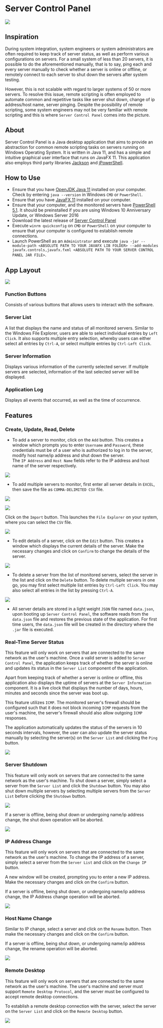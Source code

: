 # Server Control Panel
![](https://raw.githubusercontent.com/zenlyj/Server-Control-Panel/docs/src/resources/documentation/General.PNG)

## Inspiration
During system integration, system engineers or system administrators are often
required to keep track of server status, as well as perform various configurations
on servers. For a small system of less than 20 servers, it is possible to do
the aforementioned manually, that is to say, ping each and every server manually to
check whether a server is online or offline, or remotely connect to each server
to shut down the servers after system testing.

However, this is not scalable with regard to larger systems of 50 or more servers.
To resolve this issue, remote scripting is often employed to automate
common and repetitive tasks like server shut down, change of ip address/host name,
server pinging. Despite the possibility of remote scripting, some system engineers
may not be very familiar with remote scripting and this is where `Server Control
Panel` comes into the picture.

## About
Server Control Panel is a Java desktop application that aims to provide an abstraction
for common remote scripting tasks on servers running on Windows Operating System. It is written in Java 11, and has a simple and intuitive
graphical user interface that runs on JavaFX 11. This application also employs
third party libraries [Jackson](https://github.com/FasterXML/jackson) and
[jPowerShell](https://github.com/profesorfalken/jPowerShell).

## How to Use
* Ensure that you have [OpenJDK Java 11](https://www.oracle.com/java/technologies/javase-jdk11-downloads.html) installed on your computer. Check by entering `java --version`
  in Windows `CMD` or `PowerShell`.
* Ensure that you have [JavaFX 11](https://gluonhq.com/download/javafx-11-0-2-sdk-windows/) installed on your computer.
* Ensure that your computer, and the monitored servers have [PowerShell 5.1](https://docs.microsoft.com/en-us/skypeforbusiness/set-up-your-computer-for-windows-powershell/download-and-install-windows-powershell-5-1).
  It should be preinstalled if you are using Windows 10 Anniversary Update, or Windows Server 2016
* Download the latest release of [Server Control Panel](https://github.com/zenlyj/server-control-panel/releases)
* Execute `winrm quickconfig` on `CMD` or `PowerShell` on your computer to ensure that your computer is configured to establish remote connections.
* Launch PowerShell as an `Administrator` and execute `java -jar --module-path <ABSOLUTE PATH TO YOUR JAVAFX LIB FOLDER> --add-modules javafx.controls,javafx.fxml <ABSOLUTE PATH TO YOUR SERVER CONTROL PANEL JAR FILE>`.

## App Layout
![](https://raw.githubusercontent.com/zenlyj/Server-Control-Panel/docs/src/resources/documentation/MainWindow.PNG)

### Function Buttons
Consists of various buttons that allows users to interact with the software.

### Server List
A list that displays the name and status of all monitored servers. Similar to the Windows File Explorer,
users are able to select individual entries by `Left Click`. It also supports multiple entry selection, whereby
users can either select all entries by `Ctrl-A`, or select multiple entries by `Ctrl-Left Click`.

### Server Information
Displays various information of the currently selected server. If multiple servers are selected,
information of the last selected server will be displayed.

### Application Log
Displays all events that occurred, as well as the time of occurrence.

## Features
### Create, Update, Read, Delete
* To add a server to monitor, click on the `Add` button. This creates a window
  which prompts you to enter `Username` and `Password`, these credentials must be
  of a user who is authorized to log in to the server, modify host name/ip address and shut down the server. <br /> The `IP Address` and `Host Name`
  fields refer to the IP address and host name of the server respectively.
  
![](https://raw.githubusercontent.com/zenlyj/Server-Control-Panel/docs/src/resources/documentation/AddGuide.PNG)


* To add multiple servers to monitor, first enter all server details in `EXCEL`, then
  save the file as `COMMA-DELIMITED CSV` file. <br />
  
![](https://raw.githubusercontent.com/zenlyj/Server-Control-Panel/docs/src/resources/documentation/ExcelEntries.PNG)

![](https://raw.githubusercontent.com/zenlyj/Server-Control-Panel/docs/src/resources/documentation/ExcelFileType.PNG)


  Click on the `Import` button. This launches the `File Explorer` on your system,
  where you can select the `CSV` file.

![](https://raw.githubusercontent.com/zenlyj/Server-Control-Panel/docs/src/resources/documentation/ImportGuide.PNG)

* To edit details of a server, click on the `Edit` button. This creates a window
  which displays the current details of the server. Make the necessary changes
  and click on `Confirm` to change the details of the server.
  
![](https://raw.githubusercontent.com/zenlyj/Server-Control-Panel/docs/src/resources/documentation/EditGuide.PNG)


* To delete a server from the list of monitored servers, select the server
  in the list and click on the `Delete` button. To delete multiple servers in one
  go, you may first select multiple list entries by `Ctrl-Left Click`. You may
  also select all entries in the list by pressing `Ctrl-A`.

![](https://raw.githubusercontent.com/zenlyj/Server-Control-Panel/docs/src/resources/documentation/DeleteGuide.PNG)

* All server details are stored in a light weight `JSON` file named `data.json`, upon booting
  up `Server Control Panel`, the software reads from the `data.json` file and restores the previous state
  of the application. For first time users, the `data.json` file will be created in the directory where the `.jar` file
  is executed.

### Real-Time Server Status
This feature will only work on servers that are connected to the same network as
the user's machine. Once a valid server is added to `Server Control Panel`, the application
keeps track of whether the server is online and updates its status in the `Server List`
component of the application. <br /> 

Apart from keeping track of whether a server is online or offline,
this application also displays the uptime of servers at the `Server Information` component. It is a
live clock that displays the number of days, hours, minutes and seconds since the server was boot up.

This feature utilizes `ICMP`. The monitored server's firewall
should be configured such that it does not block incoming `ICMP` requests from the user's machine, the server's firewall
should also allow outgoing `ICMP` responses.

The application automatically updates the status of the servers in 10 seconds intervals,
however, the user can also update the server status manually by selecting the server(s)
on the `Server List` and clicking the `Ping` button.

![](https://raw.githubusercontent.com/zenlyj/Server-Control-Panel/docs/src/resources/documentation/RealTimeFeature.PNG)

### Server Shutdown
This feature will only work on servers that are connected to the same network as
the user's machine. To shut down a server, simply select a server from the `Server List`
and click the `Shutdown` button. You may also shut down multiple servers by selecting multiple
servers from the `Server List` before clicking the `Shutdown` button. <br />

![](https://raw.githubusercontent.com/zenlyj/Server-Control-Panel/docs/src/resources/documentation/ShutdownGuide.PNG)

If a server is offline, being shut down or undergoing name/ip address change, the shut down operation will be aborted.

![](https://raw.githubusercontent.com/zenlyj/Server-Control-Panel/docs/src/resources/documentation/ModifyFailure.PNG)

### IP Address Change
This feature will only work on servers that are connected to the same network as
the user's machine. To change the IP address of a server, simply select a server from the
`Server List` and click on the `Change IP` button. <br />

A new window will be created, prompting you to enter a new IP address. Make the necessary changes
and click on the `Confirm` button. <br />

If a server is offline, being shut down, or undergoing name/ip address change, the IP Address change operation will
be aborted.

![](https://raw.githubusercontent.com/zenlyj/Server-Control-Panel/docs/src/resources/documentation/ChangeIPGuide.PNG)

### Host Name Change
Similar to IP change, select a server and click on the `Rename` button. Then make the necessary
changes and click on the `Confirm` button.

If a server is offline, being shut down, or undergoing name/ip address change, the rename operation will
be aborted.

![](https://raw.githubusercontent.com/zenlyj/Server-Control-Panel/docs/src/resources/documentation/RenameGuide.PNG)

### Remote Desktop
This feature will only work on servers that are connected to the same network as
the user's machine. The user's machine and server must support `Remote Desktop Protocol`, and the server must be
configured to accept remote desktop connections.

To establish a remote desktop connection with the server, select the server on the `Server List`
and click on the `Remote Desktop` button.

![](https://raw.githubusercontent.com/zenlyj/Server-Control-Panel/docs/src/resources/documentation/RemoteDesktopGuide.PNG)